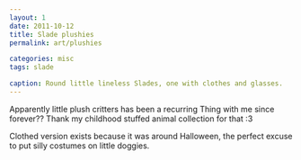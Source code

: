 ```yaml
---
layout: 1
date: 2011-10-12
title: Slade plushies
permalink: art/plushies

categories: misc
tags: slade

caption: Round little lineless Slades, one with clothes and glasses.
---
```

Apparently little plush critters has been a recurring Thing with me since forever?? Thank my childhood stuffed animal collection for that <span style="display:inline-block;">:3</span>

Clothed version exists because it was around Halloween, the perfect excuse to put silly costumes on little doggies.